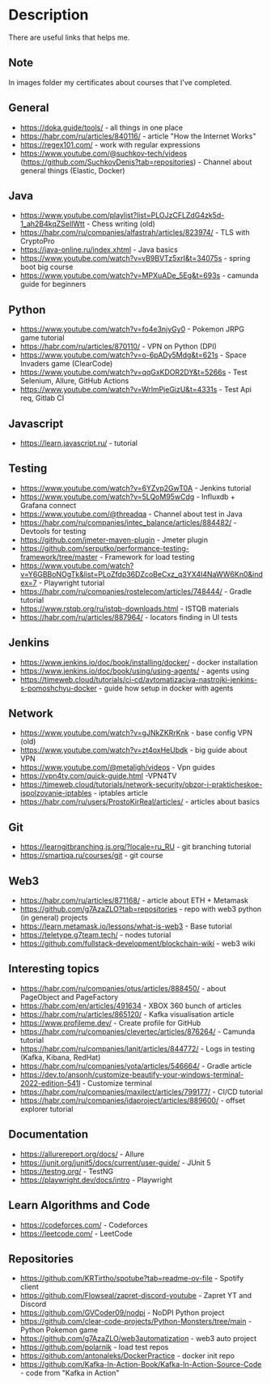 # Description
There are useful links that helps me.

## Note
In images folder my certificates about courses that I've completed.

## General
- https://doka.guide/tools/ - all things in one place
- https://habr.com/ru/articles/840116/ - article "How the Internet Works"
- https://regex101.com/ - work with regular expressions
- https://www.youtube.com/@suchkov-tech/videos (https://github.com/SuchkovDenis?tab=repositories) - Channel about general things (Elastic, Docker)

## Java
- https://www.youtube.com/playlist?list=PLOJzCFLZdG4zk5d-1_ah2B4kqZSeIlWtt - Chess writing (old)
- https://habr.com/ru/companies/alfastrah/articles/823974/ - TLS with CryptoPro
- https://java-online.ru/index.xhtml - Java basics
- https://www.youtube.com/watch?v=vB9BVTz5xrI&t=34075s - spring boot big course
- https://www.youtube.com/watch?v=MPXuADe_5Eg&t=693s - camunda guide for beginners

## Python
- https://www.youtube.com/watch?v=fo4e3njyGy0 - Pokemon JRPG game tutorial
- https://habr.com/ru/articles/870110/ - VPN on Python (DPI)
- https://www.youtube.com/watch?v=o-6pADy5Mdg&t=621s - Space Invaders game (ClearCode)
- https://www.youtube.com/watch?v=qqGxKDOR2DY&t=5266s - Test Selenium, Allure, GitHub Actions
- https://www.youtube.com/watch?v=WrlmPjeGizU&t=4331s - Test Api req, Gitlab CI

## Javascript
- https://learn.javascript.ru/ - tutorial

## Testing
- https://www.youtube.com/watch?v=6YZvp2GwT0A - Jenkins tutorial
- https://www.youtube.com/watch?v=5LQoM95wCdg - Influxdb + Grafana connect
- https://www.youtube.com/@threadqa - Channel about test in Java
- https://habr.com/ru/companies/intec_balance/articles/884482/ - Devtools for testing
- https://github.com/jmeter-maven-plugin - Jmeter plugin
- https://github.com/serputko/performance-testing-framework/tree/master - Framework for load testing
- https://www.youtube.com/watch?v=Y6GBBoNOgTk&list=PLoZfdp36DZcoBeCxz_q3YX4I4NaWW6Kn0&index=7 - Playwright tutorial
- https://habr.com/ru/companies/rostelecom/articles/748444/ - Gradle tutorial
- https://www.rstqb.org/ru/istqb-downloads.html - ISTQB materials
- https://habr.com/ru/articles/887964/ - locators finding in UI tests

## Jenkins
- https://www.jenkins.io/doc/book/installing/docker/ - docker installation
- https://www.jenkins.io/doc/book/using/using-agents/ - agents using
- https://timeweb.cloud/tutorials/ci-cd/avtomatizaciya-nastrojki-jenkins-s-pomoshchyu-docker - guide how setup in docker with agents

## Network
- https://www.youtube.com/watch?v=gJNkZKRrKnk - base config VPN (old)
- https://www.youtube.com/watch?v=zt4oxHeUbdk - big guide about VPN
- https://www.youtube.com/@metaligh/videos - Vpn guides
- https://vpn4tv.com/quick-guide.html -VPN4TV 
- https://timeweb.cloud/tutorials/network-security/obzor-i-prakticheskoe-ispolzovanie-iptables - iptables article
- https://habr.com/ru/users/ProstoKirReal/articles/ - articles about basics

## Git
- https://learngitbranching.js.org/?locale=ru_RU - git branching tutorial
- https://smartiqa.ru/courses/git - git course

## Web3
- https://habr.com/ru/articles/871168/ - article about ETH + Metamask
- https://github.com/g7AzaZLO?tab=repositories - repo with web3 python (in general) projects
- https://learn.metamask.io/lessons/what-is-web3 - Base tutorial
- https://teletype.g7team.tech/ - nodes tutorial
- https://github.com/fullstack-development/blockchain-wiki - web3 wiki

## Interesting topics
- https://habr.com/ru/companies/otus/articles/888450/ - about PageObject and PageFactory
- https://habr.com/en/articles/491634 - XBOX 360 bunch of articles
- https://habr.com/ru/articles/865120/ - Kafka visualisation article
- https://www.profileme.dev/ - Create profile for GitHub
- https://habr.com/ru/companies/clevertec/articles/876264/ - Camunda tutorial
- https://habr.com/ru/companies/lanit/articles/844772/ - Logs in testing (Kafka, Kibana, RedHat)
- https://habr.com/ru/companies/yota/articles/546664/ - Gradle article
- https://dev.to/ansonh/customize-beautify-your-windows-terminal-2022-edition-541l - Customize terminal
- https://habr.com/ru/companies/maxilect/articles/799177/ - CI/CD tutorial
- https://habr.com/ru/companies/idaproject/articles/889600/ - offset explorer tutorial

## Documentation
- https://allurereport.org/docs/ - Allure
- https://junit.org/junit5/docs/current/user-guide/ - JUnit 5
- https://testng.org/ - TestNG
- https://playwright.dev/docs/intro - Playwright


## Learn Algorithms and Code
- https://codeforces.com/ - Codeforces
- https://leetcode.com/ - LeetCode

## Repositories
- https://github.com/KRTirtho/spotube?tab=readme-ov-file - Spotify client
- https://github.com/Flowseal/zapret-discord-youtube - Zapret YT and Discord
- https://github.com/GVCoder09/nodpi - NoDPI Python project
- https://github.com/clear-code-projects/Python-Monsters/tree/main - Python Pokemon game
- https://github.com/g7AzaZLO/web3automatization - web3 auto project
- https://github.com/polarnik - load test repos
- https://github.com/antonaleks/DockerPractice - docker init repo
- https://github.com/Kafka-In-Action-Book/Kafka-In-Action-Source-Code - code from "Kafka in Action"